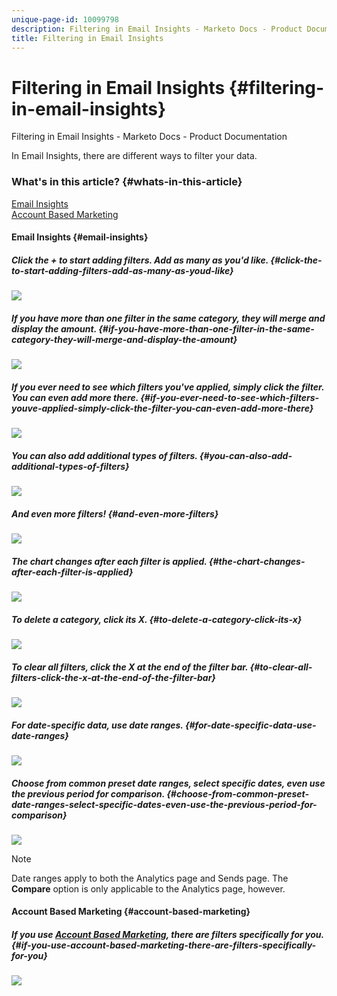 ```yaml
---
unique-page-id: 10099798
description: Filtering in Email Insights - Marketo Docs - Product Documentation
title: Filtering in Email Insights
---
```


# Filtering in Email Insights {#filtering-in-email-insights}

Filtering in Email Insights - Marketo Docs - Product Documentation

In Email Insights, there are different ways to filter your data.

### What's in this article? {#whats-in-this-article}

[Email Insights](#email-insights)  
[Account Based Marketing](#account-based-marketing)

#### Email Insights {#email-insights}

##### Click the + to start adding filters. Add as many as you'd like. {#click-the-to-start-adding-filters-add-as-many-as-youd-like}

![](assets/one-2.png)

##### If you have more than one filter in the same category, they will merge and display the amount. {#if-you-have-more-than-one-filter-in-the-same-category-they-will-merge-and-display-the-amount}

![](assets/state.png)

##### If you ever need to see which filters you've applied, simply click the filter. You can even add more there. {#if-you-ever-need-to-see-which-filters-youve-applied-simply-click-the-filter-you-can-even-add-more-there}

![](assets/states.png)

##### You can also add additional types of filters. {#you-can-also-add-additional-types-of-filters}

![](assets/os.png)

##### And even more filters! {#and-even-more-filters}

![](assets/more-filters.png)

##### The chart changes after each filter is applied. {#the-chart-changes-after-each-filter-is-applied}

![](assets/filtered-chart.png)

##### To delete a category, click its X. {#to-delete-a-category-click-its-x}

![](assets/filter1.png)

##### To clear all filters, click the X at the end of the filter bar. {#to-clear-all-filters-click-the-x-at-the-end-of-the-filter-bar}

![](assets/filter2.png)

##### For date-specific data, use date ranges. {#for-date-specific-data-use-date-ranges}

![](assets/date-click.png)

##### Choose from common preset date ranges, select specific dates, even use the previous period for comparison. {#choose-from-common-preset-date-ranges-select-specific-dates-even-use-the-previous-period-for-comparison}

![](assets/date-range.png)

>[!NOTE]
>
>Date ranges apply to both the Analytics page and Sends page. The **Compare** option is only applicable to the Analytics page, however.

#### Account Based Marketing {#account-based-marketing}

##### If you use [Account Based Marketing](http://docs.marketo.com/display/DOCS/Account+Based+Marketing+Overview), there are filters specifically for you. {#if-you-use-account-based-marketing-there-are-filters-specifically-for-you}

![](assets/abm.png)

